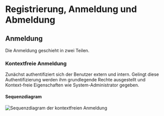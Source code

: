 # Registrierung, Anmeldung und Abmeldung

## Anmeldung

Die Anmeldung geschieht in zwei Teilen.

### Kontextfreie Anmeldung

Zunächst authentifiziert sich der Benutzer extern und intern. Gelingt diese 
Authentifizierung werden ihm grundlegende Rechte ausgestellt und Kontext-freie
Eigenschaften wie System-Administrator gegeben.

#### Sequenzdiagram
![Sequenzdiagram der kontextfreien Anmeldung](img/login_without_context.png)

